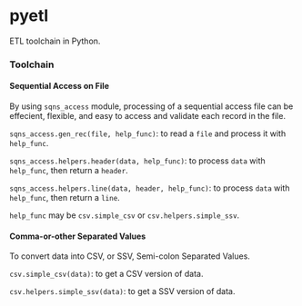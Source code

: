 # pyetl
ETL toolchain in Python.

### Toolchain

#### Sequential Access on File

By using `sqns_access` module, processing of a sequential access file can be effecient, flexible, and easy to access and validate each record in the file.

`sqns_access.gen_rec(file, help_func)`: to read a `file` and process it with `help_func`.

`sqns_access.helpers.header(data, help_func)`: to process `data` with `help_func`, then return a `header`.

`sqns_access.helpers.line(data, header, help_func)`: to process `data` with `help_func`, then return a `line`.

`help_func` may be `csv.simple_csv` or `csv.helpers.simple_ssv`.

#### Comma-or-other Separated Values

To convert data into CSV, or SSV, Semi-colon Separated Values.

`csv.simple_csv(data)`: to get a CSV version of data.

`csv.helpers.simple_ssv(data)`: to get a SSV version of data.
